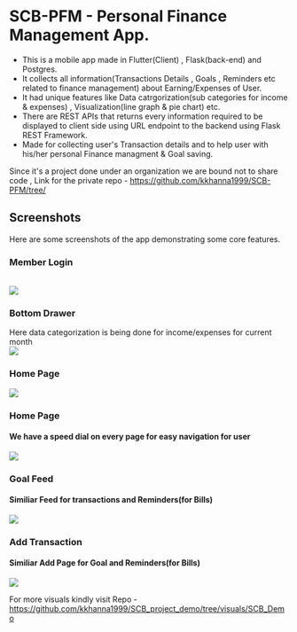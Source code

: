 # SCB-PFM - Personal Finance Management App.
- This is a mobile app made in Flutter(Client) , Flask(back-end) and Postgres.<br>
- It collects all information(Transactions Details , Goals , Reminders etc related to finance management) about Earning/Expenses of User.<br>
- It had unique features like Data catrgorization(sub categories for income & expenses) , Visualization(line graph & pie chart) etc.
- There are REST APIs that returns every information required to be displayed to client side using URL endpoint to the backend using Flask REST Framework.<br>
- Made for collecting user's Transaction details and to help user with his/her personal Finance managment & Goal saving.<br>

Since it's a project done under an organization we are bound not to share code , Link for the private repo - https://github.com/kkhanna1999/SCB-PFM/tree/

## Screenshots
Here are some screenshots of the app demonstrating some core features.

<h3>Member Login</h3><br>
<img src="https://i.imgur.com/obCY8Q0.jpg">
<br>
<h3>Bottom Drawer</h3>
Here data categorization is being done for income/expenses for current month<br>
<img src="https://i.imgur.com/HfHVRgk.jpg">
<br>
<h3>Home Page</h3>
<img src="https://i.imgur.com/hCHGPK9.jpg">
<br>
<h3>Home Page</h3>
<h4>We have a speed dial on every page for easy navigation for user</h4> 
<img src="https://i.imgur.com/LgA5R91.jpg">
<br>
<h3>Goal Feed</h3>
<h4>Similiar Feed for transactions and Reminders(for Bills)</h4>
<img src="https://i.imgur.com/F11CcSo.jpg">
<br>
<h3>Add Transaction</h3>
<h4>Similiar Add Page for Goal and Reminders(for Bills)</h4>
<img src="https://i.imgur.com/bPmeKRo.jpg">
<br>

For more visuals kindly visit Repo - https://github.com/kkhanna1999/SCB_project_demo/tree/visuals/SCB_Demo
